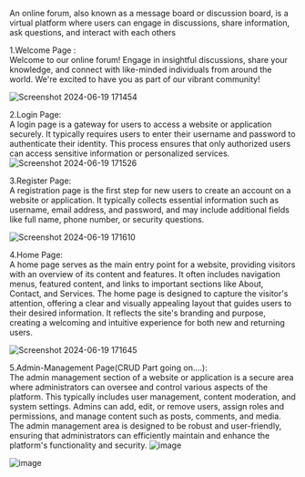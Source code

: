 

An online forum, also known as a message board or discussion board, is a virtual platform where users can engage in discussions, share information, ask questions, and interact with each others


1.Welcome Page : <br>
Welcome to our online forum! Engage in insightful discussions, share your knowledge, and connect with like-minded individuals from around the world. We're excited to have you as part of our vibrant community!

![Screenshot 2024-06-19 171454](https://github.com/anishregmi17/Online-Forum-MS/assets/103883548/8c8a5d60-a6e7-4152-81b3-170f7fa0f670)

2.Login Page: <br>
A login page is a gateway for users to access a website or application securely. It typically requires users to enter their username and password to authenticate their identity. This process ensures that only authorized users can access sensitive information or personalized services.
![Screenshot 2024-06-19 171526](https://github.com/anishregmi17/Online-Forum-MS/assets/103883548/77bc716f-ca83-4cb3-a1dc-aac137743e2d)

3.Register Page: <br>
A registration page is the first step for new users to create an account on a website or application. It typically collects essential information such as username, email address, and password, and may include additional fields like full name, phone number, or security questions. 

![Screenshot 2024-06-19 171610](https://github.com/anishregmi17/Online-Forum-MS/assets/103883548/c91b7f0b-dceb-4db5-b700-ddfc83fdfb79)

4.Home Page: <br>
A home page serves as the main entry point for a website, providing visitors with an overview of its content and features. It often includes navigation menus, featured content, and links to important sections like About, Contact, and Services. The home page is designed to capture the visitor's attention, offering a clear and visually appealing layout that guides users to their desired information. It reflects the site's branding and purpose, creating a welcoming and intuitive experience for both new and returning users.

![Screenshot 2024-06-19 171645](https://github.com/anishregmi17/Online-Forum-MS/assets/103883548/b9df8ef3-1b62-4ef5-a107-14aa61237f36)

5.Admin-Management Page(CRUD Part going on....): <br>
The admin management section of a website or application is a secure area where administrators can oversee and control various aspects of the platform. This typically includes user management, content moderation, and system settings. Admins can add, edit, or remove users, assign roles and permissions, and manage content such as posts, comments, and media.  The admin management area is designed to be robust and user-friendly, ensuring that administrators can efficiently maintain and enhance the platform's functionality and security.
![image](https://github.com/anishregmi17/Online-Forum-MS/assets/103883548/2b127803-bd9f-4603-af19-13a761d2e1dc)

![image](https://github.com/anishregmi17/Online-Forum-MS/assets/103883548/5f93846f-308f-46b7-82b4-2b56d2359849)

